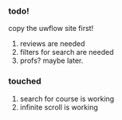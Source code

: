 ### todo!

copy the uwflow site first!
1. reviews are needed
2. filters for search are needed
3. profs? maybe later.

### touched
1. search for course is working
2. infinite scroll is working
